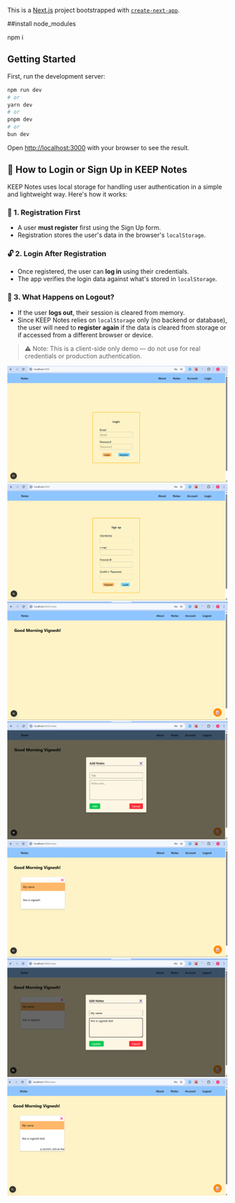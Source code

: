 This is a [Next.js](https://nextjs.org) project bootstrapped with [`create-next-app`](https://github.com/vercel/next.js/tree/canary/packages/create-next-app).


##install node_modules

  npm i




## Getting Started

First, run the development server:

```bash
npm run dev
# or
yarn dev
# or
pnpm dev
# or
bun dev
```

Open [http://localhost:3000](http://localhost:3000) with your browser to see the result.

## 🔐 How to Login or Sign Up in KEEP Notes

KEEP Notes uses local storage for handling user authentication in a simple and lightweight way. Here's how it works:

### 📝 1. Registration First
- A user **must register** first using the Sign Up form.
- Registration stores the user's data in the browser's `localStorage`.

### 🔓 2. Login After Registration
- Once registered, the user can **log in** using their credentials.
- The app verifies the login data against what's stored in `localStorage`.

### 🚪 3. What Happens on Logout?
- If the user **logs out**, their session is cleared from memory.
- Since KEEP Notes relies on `localStorage` only (no backend or database),
  the user will need to **register again** if the data is cleared from storage or if accessed from a different browser or device.

> ⚠️ Note: This is a client-side only demo — do not use for real credentials or production authentication.




![image alt](https://github.com/vignesh-vic/Keep_notes-Ass/blob/fa6a6eefaa96761202fbcf686e778fd5c49f6de5/Screenshot%202025-06-10%20200409.png)
![image alt](https://github.com/vignesh-vic/Keep_notes-Ass/blob/80bbc09e9c7e474434174a33551ae99527eae465/Screenshot%202025-06-10%20200420.png)
![image alt](https://github.com/vignesh-vic/Keep_notes-Ass/blob/80bbc09e9c7e474434174a33551ae99527eae465/Screenshot%202025-06-10%20200449.png)
![image alt](https://github.com/vignesh-vic/Keep_notes-Ass/blob/80bbc09e9c7e474434174a33551ae99527eae465/Screenshot%202025-06-10%20200500.png)
![image alt](https://github.com/vignesh-vic/Keep_notes-Ass/blob/80bbc09e9c7e474434174a33551ae99527eae465/Screenshot%202025-06-10%20200528.png)
![image alt](https://github.com/vignesh-vic/Keep_notes-Ass/blob/80bbc09e9c7e474434174a33551ae99527eae465/Screenshot%202025-06-10%20200544.png)
![image alt](https://github.com/vignesh-vic/Keep_notes-Ass/blob/80bbc09e9c7e474434174a33551ae99527eae465/Screenshot%202025-06-10%20200557.png)


